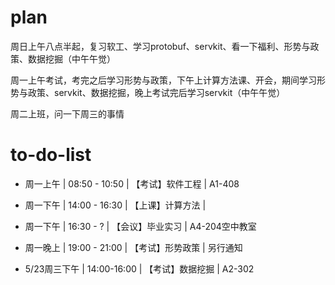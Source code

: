 # plan
周日上午八点半起，复习软工、学习protobuf、servkit、看一下福利、形势与政策、数据挖掘（中午午觉）

周一上午考试，考完之后学习形势与政策，下午上计算方法课、开会，期间学习形势与政策、servkit、数据挖掘，晚上考试完后学习servkit（中午午觉）

周二上班，问一下周三的事情
# to-do-list
* 周一上午 | 08:50 - 10:50 | 【考试】软件工程 | A1-408
* 周一下午 | 14:00 - 16:30 | 【上课】计算方法 |
* 周一下午 | 16:30 - ?     | 【会议】毕业实习 | A4-204空中教室
* 周一晚上 | 19:00 - 21:00 | 【考试】形势政策 | 另行通知

* 5/23周三下午 | 14:00-16:00 | 【考试】数据挖掘 | A2-302
